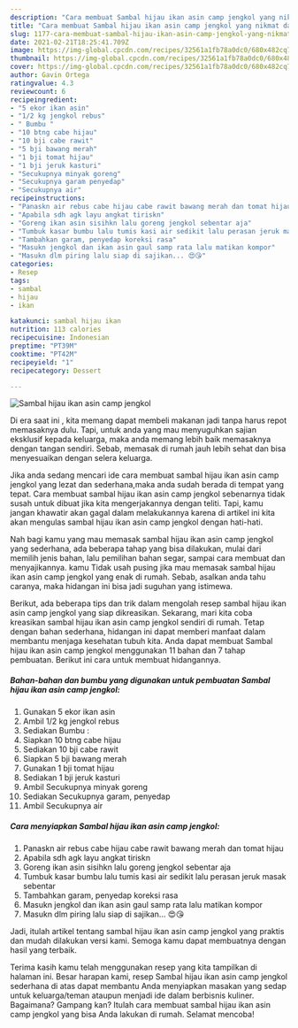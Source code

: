 ```yaml
---
description: "Cara membuat Sambal hijau ikan asin camp jengkol yang nikmat dan Mudah Dibuat"
title: "Cara membuat Sambal hijau ikan asin camp jengkol yang nikmat dan Mudah Dibuat"
slug: 1177-cara-membuat-sambal-hijau-ikan-asin-camp-jengkol-yang-nikmat-dan-mudah-dibuat
date: 2021-02-21T18:25:41.709Z
image: https://img-global.cpcdn.com/recipes/32561a1fb78a0dc0/680x482cq70/sambal-hijau-ikan-asin-camp-jengkol-foto-resep-utama.jpg
thumbnail: https://img-global.cpcdn.com/recipes/32561a1fb78a0dc0/680x482cq70/sambal-hijau-ikan-asin-camp-jengkol-foto-resep-utama.jpg
cover: https://img-global.cpcdn.com/recipes/32561a1fb78a0dc0/680x482cq70/sambal-hijau-ikan-asin-camp-jengkol-foto-resep-utama.jpg
author: Gavin Ortega
ratingvalue: 4.3
reviewcount: 6
recipeingredient:
- "5 ekor ikan asin"
- "1/2 kg jengkol rebus"
- " Bumbu "
- "10 btng cabe hijau"
- "10 bji cabe rawit"
- "5 bji bawang merah"
- "1 bji tomat hijau"
- "1 bji jeruk kasturi"
- "Secukupnya minyak goreng"
- "Secukupnya garam penyedap"
- "Secukupnya air"
recipeinstructions:
- "Panaskn air rebus cabe hijau cabe rawit bawang merah dan tomat hijau"
- "Apabila sdh agk layu angkat tiriskn"
- "Goreng ikan asin sisihkn lalu goreng jengkol sebentar aja"
- "Tumbuk kasar bumbu lalu tumis kasi air sedikit lalu perasan jeruk masak sebentar"
- "Tambahkan garam, penyedap koreksi rasa"
- "Masukn jengkol dan ikan asin gaul samp rata lalu matikan kompor"
- "Masukn dlm piring lalu siap di sajikan... 😍😘"
categories:
- Resep
tags:
- sambal
- hijau
- ikan

katakunci: sambal hijau ikan 
nutrition: 113 calories
recipecuisine: Indonesian
preptime: "PT39M"
cooktime: "PT42M"
recipeyield: "1"
recipecategory: Dessert

---
```



![Sambal hijau ikan asin camp jengkol](https://img-global.cpcdn.com/recipes/32561a1fb78a0dc0/680x482cq70/sambal-hijau-ikan-asin-camp-jengkol-foto-resep-utama.jpg)

Di era  saat ini , kita memang dapat membeli makanan jadi tanpa harus repot memasaknya dulu. Tapi, untuk anda yang mau menyuguhkan sajian eksklusif kepada keluarga, maka anda memang lebih baik memasaknya dengan tangan sendiri. Sebab, memasak di rumah jauh lebih sehat dan bisa menyesuaikan dengan selera keluarga.

Jika anda sedang mencari ide cara membuat sambal hijau ikan asin camp jengkol yang lezat dan sederhana,maka anda sudah berada di tempat yang tepat. Cara membuat sambal hijau ikan asin camp jengkol  sebenarnya tidak susah untuk dibuat jika kita mengerjakannya dengan teliti. Tapi, kamu jangan khawatir akan gagal dalam melakukannya 
karena di artikel ini kita akan mengulas sambal hijau ikan asin camp jengkol dengan hati-hati.  



Nah bagi kamu yang mau memasak sambal hijau ikan asin camp jengkol yang sederhana, ada beberapa tahap yang bisa dilakukan, mulai dari memilih jenis bahan, lalu pemilihan bahan segar, sampai cara membuat dan menyajikannya. kamu Tidak usah pusing jika mau memasak sambal hijau ikan asin camp jengkol yang enak di rumah. Sebab, asalkan anda  tahu caranya, maka hidangan ini bisa jadi suguhan yang istimewa.

Berikut, ada beberapa tips dan trik dalam mengolah resep sambal hijau ikan asin camp jengkol yang siap dikreasikan. Sekarang, mari kita coba kreasikan sambal hijau ikan asin camp jengkol sendiri di rumah. Tetap dengan bahan sederhana, hidangan ini dapat memberi manfaat dalam membantu menjaga kesehatan tubuh kita. Anda dapat membuat Sambal hijau ikan asin camp jengkol menggunakan 11 bahan dan 7 tahap pembuatan. Berikut ini cara untuk membuat hidangannya.

<!--inarticleads1-->

##### Bahan-bahan dan bumbu yang digunakan untuk pembuatan Sambal hijau ikan asin camp jengkol:

1. Gunakan 5 ekor ikan asin
1. Ambil 1/2 kg jengkol rebus
1. Sediakan  Bumbu :
1. Siapkan 10 btng cabe hijau
1. Sediakan 10 bji cabe rawit
1. Siapkan 5 bji bawang merah
1. Gunakan 1 bji tomat hijau
1. Sediakan 1 bji jeruk kasturi
1. Ambil Secukupnya minyak goreng
1. Sediakan Secukupnya garam, penyedap
1. Ambil Secukupnya air




<!--inarticleads2-->

##### Cara menyiapkan Sambal hijau ikan asin camp jengkol:

1. Panaskn air rebus cabe hijau cabe rawit bawang merah dan tomat hijau
1. Apabila sdh agk layu angkat tiriskn
1. Goreng ikan asin sisihkn lalu goreng jengkol sebentar aja
1. Tumbuk kasar bumbu lalu tumis kasi air sedikit lalu perasan jeruk masak sebentar
1. Tambahkan garam, penyedap koreksi rasa
1. Masukn jengkol dan ikan asin gaul samp rata lalu matikan kompor
1. Masukn dlm piring lalu siap di sajikan... 😍😘




Jadi, itulah artikel tentang  sambal hijau ikan asin camp jengkol  yang praktis dan mudah dilakukan versi kami. Semoga kamu dapat membuatnya dengan hasil yang terbaik. 

Terima kasih kamu telah menggunakan resep yang kita tampilkan di halaman ini. Besar harapan kami, resep  Sambal hijau ikan asin camp jengkol sederhana di atas dapat membantu Anda menyiapkan masakan yang sedap untuk keluarga/teman ataupun menjadi ide dalam berbisnis kuliner. Bagaimana? Gampang kan? Itulah cara membuat sambal hijau ikan asin camp jengkol yang bisa Anda lakukan di rumah. Selamat mencoba!

